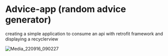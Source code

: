 # Advice-app (random advice generator)

creating a simple application to consume an api with retrofit framework and displaying a recyclerview

![Media_220916_090227](https://user-images.githubusercontent.com/66047131/190635918-ca3ff371-8281-4d2e-b89d-4600c8794eed.gif)
